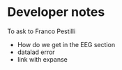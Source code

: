 # Developer notes

To ask to Franco Pestilli
- How do we get in the EEG section
- datalad error
- link with expanse
